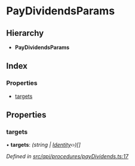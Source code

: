 # PayDividendsParams

## Hierarchy

* **PayDividendsParams**

## Index

### Properties

* [targets](paydividendsparams.md#targets)

## Properties

### targets

• **targets**: _\(string \|_ [_Identity_](../classes/identity.md)_‹›\)\[\]_

_Defined in_ [_src/api/procedures/payDividends.ts:17_](https://github.com/PolymathNetwork/polymesh-sdk/blob/56921667/src/api/procedures/payDividends.ts#L17)


